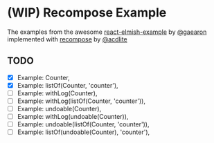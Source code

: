 (WIP) Recompose Example
=====================

The examples from the awesome [react-elmish-example](https://github.com/gaearon/react-elmish-example) by [@gaearon](https://github.com/gaearon) implemented with [recompose](https://github.com/acdlite/recompose) by [@acdlite](https://github.com/acdlite)


## TODO

- [x] Example: Counter,
- [x] Example: listOf(Counter, 'counter'),
- [ ] Example: withLog(Counter),
- [ ] Example: withLog(listOf(Counter, 'counter')),
- [ ] Example: undoable(Counter),
- [ ] Example: withLog(undoable(Counter)),
- [ ] Example: undoable(listOf(Counter, 'counter')),
- [ ] Example: listOf(undoable(Counter), 'counter'),
